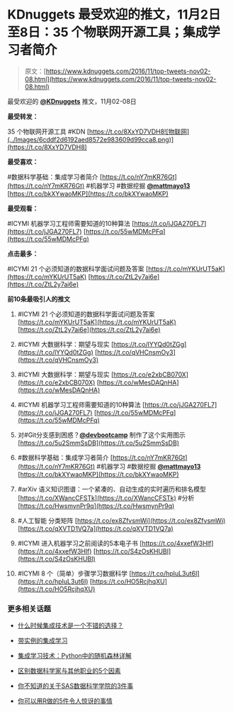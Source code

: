 # KDnuggets 最受欢迎的推文，11月2日至8日：35 个物联网开源工具；集成学习者简介

> 原文：[https://www.kdnuggets.com/2016/11/top-tweets-nov02-08.html](https://www.kdnuggets.com/2016/11/top-tweets-nov02-08.html)

最受欢迎的 [**@KDnuggets**](https://twitter.com/KDnuggets) 推文，11月02-08日

**最受转发：**

35 个物联网开源工具 #KDN [https://t.co/8XxYD7VDH8![物联网](../Images/6cddf2d6192aed8572e983609d99cca8.png)](https://t.co/8XxYD7VDH8)

**最受喜欢：**

#数据科学基础：集成学习者简介 [https://t.co/nY7mKR76Gt](https://t.co/nY7mKR76Gt) #机器学习 #数据挖掘 [**@mattmayo13**](https://twitter.com/mattmayo13) [https://t.co/bkXYwaoMKP](https://t.co/bkXYwaoMKP)

**最受观看：**

#ICYMI 机器学习工程师需要知道的10种算法 [https://t.co/jJGA270FL7](https://t.co/jJGA270FL7) [https://t.co/55wMDMcPFq](https://t.co/55wMDMcPFq)

**点击最多：**

#ICYMI 21 个必须知道的数据科学面试问题及答案 [https://t.co/mYKUrUT5aK](https://t.co/mYKUrUT5aK) [https://t.co/ZtL2y7ai6e](https://t.co/ZtL2y7ai6e)

**前10条最吸引人的推文**

1.  #ICYMI 21 个必须知道的数据科学面试问题及答案 [https://t.co/mYKUrUT5aK](https://t.co/mYKUrUT5aK) [https://t.co/ZtL2y7ai6e](https://t.co/ZtL2y7ai6e)

1.  #ICYMI 大数据科学：期望与现实 [https://t.co/lYYQd0tZGg](https://t.co/lYYQd0tZGg) [https://t.co/qVHCnsmOy3](https://t.co/qVHCnsmOy3)

1.  #ICYMI 大数据科学：期望与现实 [https://t.co/e2xbCB070X](https://t.co/e2xbCB070X) [https://t.co/wMesDAQnHA](https://t.co/wMesDAQnHA)

1.  #ICYMI 机器学习工程师需要知道的10种算法 [https://t.co/jJGA270FL7](https://t.co/jJGA270FL7) [https://t.co/55wMDMcPFq](https://t.co/55wMDMcPFq)

1.  对#Git分支感到困惑？[**@devbootcamp**](https://twitter.com/devbootcamp) 制作了这个实用图示 [https://t.co/5u2SmmSsDB](https://t.co/5u2SmmSsDB)

1.  #数据科学基础：集成学习者简介 [https://t.co/nY7mKR76Gt](https://t.co/nY7mKR76Gt) #机器学习 #数据挖掘 [**@mattmayo13**](https://twitter.com/mattmayo13) [https://t.co/bkXYwaoMKP](https://t.co/bkXYwaoMKP)

1.  #arXiv 语义知识图谱：一个紧凑的、自动生成的实时遍历和排名模型 [https://t.co/XWancCFSTk](https://t.co/XWancCFSTk) #分析 [https://t.co/HwsmynPr9q](https://t.co/HwsmynPr9q)

1.  #人工智能 分类矩阵 [https://t.co/ex8ZfvsmWi](https://t.co/ex8ZfvsmWi) [https://t.co/qXVTD1VQ7a](https://t.co/qXVTD1VQ7a)

1.  #ICYMI 进入机器学习之前阅读的5本电子书 [https://t.co/4xxefW3Hlf](https://t.co/4xxefW3Hlf) [https://t.co/S4zOsKHUBI](https://t.co/S4zOsKHUBI)

1.  #ICYMI 8 个（简单）步骤学习数据科学 [https://t.co/hpIuL3ut6I](https://t.co/hpIuL3ut6I) [https://t.co/HO5RcjhqXU](https://t.co/HO5RcjhqXU)

### 更多相关话题

+   [什么时候集成技术是一个不错的选择？](https://www.kdnuggets.com/2022/07/would-ensemble-techniques-good-choice.html)

+   [带实例的集成学习](https://www.kdnuggets.com/2022/10/ensemble-learning-examples.html)

+   [集成学习技术：Python中的随机森林详解](https://www.kdnuggets.com/ensemble-learning-techniques-a-walkthrough-with-random-forests-in-python)

+   [区别数据科学家与其他职业的5个因素](https://www.kdnuggets.com/2021/11/5-things-set-data-scientist-apart-other-professions.html)

+   [你不知道的关于SAS数据科学学院的3件事](https://www.kdnuggets.com/2022/07/sas-3-things-didnt-know-sas-academy-data-science.html)

+   [你可以用R做的5件令人惊讶的事情](https://www.kdnuggets.com/2022/08/5-surprising-things-r.html)
